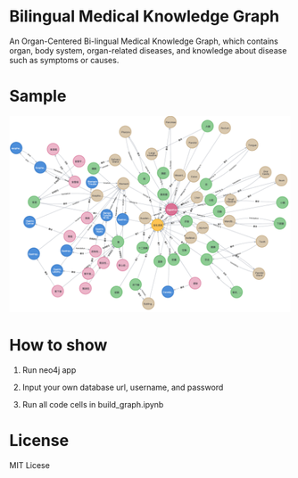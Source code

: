# Bilingual Medical Knowledge Graph
An Organ-Centered Bi-lingual Medical Knowledge Graph, which contains organ, body system, organ-related diseases, 
and knowledge about disease such as symptoms or causes.

# Sample
![sample](https://github.com/Awenbocc/mvqa-kg/blob/main/imgs/graph.png?raw=true)

# How to show
1. Run neo4j app

2. Input your own database url, username, and password

3. Run all code cells in build_graph.ipynb

# License
MIT Licese



